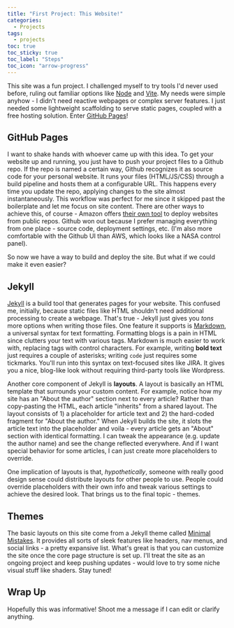 ```yaml
---
title: "First Project: This Website!"
categories:
  - Projects
tags:
  - projects
toc: true
toc_sticky: true
toc_label: "Steps"
toc_icon: "arrow-progress"
---
```


This site was a fun project. I challenged myself to try tools I'd never used before, ruling out familiar options like [Node][node] and [Vite][vite]. My needs were simple anyhow - I didn't need reactive webpages or complex server features. I just needed some lightweight scaffolding to serve static pages, coupled with a free hosting solution. Enter [GitHub Pages][gh-pages]! 


## GitHub Pages

I want to shake hands with whoever came up with this idea. To get your website up and running, you just have to push your project files to a Github repo. If the repo is named a certain way, Github recognizes it as source code for your personal website. It runs your files (HTML/JS/CSS) through a build pipeline and hosts them at a configurable URL. This happens every time you update the repo, applying changes to the site almost instantaneously. This workflow was perfect for me since it skipped past the boilerplate and let me focus on site content. There are other ways to achieve this, of course - Amazon offers [their own tool][aws-amplify] to deploy websites from public repos. Github won out because I prefer managing everything from one place - source code, deployment settings, etc. (I'm also more comfortable with the Github UI than AWS, which looks like a NASA control panel).

So now we have a way to build and deploy the site. But what if we could make it even easier?

## Jekyll

[Jekyll][jekyll] is a build tool that generates pages for your website. This confused me, initially, because static files like HTML shouldn't need additional processing to create a webpage. That's true - Jekyll just gives you *tons* more options when writing those files. One feature it supports is [Markdown][markdown], a universal syntax for text formatting. Formatting blogs is a pain in HTML since clutters your text with various tags. Markdown is much easier to work with, replacing tags with control characters. For example, writing **bold text** just requires a couple of asterisks; writing `code` just requires some tickmarks. You'll run into this syntax on text-focused sites like JIRA. It gives you a nice, blog-like look without requiring third-party tools like Wordpress. 

Another core component of Jekyll is **layouts**. A layout is basically an HTML template that surrounds your custom content. For example, notice how my site has an "About the author" section next to every article? Rather than copy-pasting the HTML, each article "inherits" from a shared layout. The layout consists of 1) a placeholder for article text and 2) the hard-coded fragment for "About the author." When Jekyll builds the site, it slots the article text into the placeholder and voila - every article gets an "About" section with identical formatting. I can tweak the appearance (e.g. update the author name) and see the change reflected everywhere. And if I want special behavior for some articles, I can just create more placeholders to override.

One implication of layouts is that, *hypothetically*, someone with really good design sense could distribute layouts for other people to use. People could override placeholders with their own info and tweak various settings to achieve the desired look. That brings us to the final topic - themes.

## Themes

The basic layouts on this site come from a Jekyll theme called [Minimal Mistakes][min-mistakes]. It provides all sorts of sleek features like headers, nav menus, and social links - a pretty expansive list. What's great is that you can customize the site once the core page structure is set up. I'll treat the site as an ongoing project and keep pushing updates - would love to try some niche visual stuff like shaders. Stay tuned!

## Wrap Up
Hopefully this was informative! Shoot me a message if I can edit or clarify anything.


[gh-pages]: https://docs.github.com/en/pages/getting-started-with-github-pages/about-github-pages
[vite]: https://vite.dev/guide/
[node]: https://nodejs.org/en/about
[aws-amplify]: [https://aws.amazon.com/amplify/hosting/]
[jekyll]: https://jekyllrb.com/
[markdown]: https://en.wikipedia.org/wiki/Markdown
[min-mistakes]: https://mmistakes.github.io/minimal-mistakes/about/